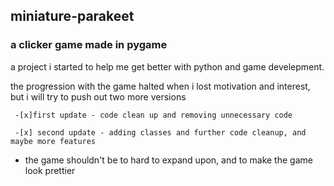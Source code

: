 ## miniature-parakeet
### a clicker game made in pygame

a project i started to help me get better with python and game develepment.

the progression with the game halted when i lost motivation and interest, but i will try to push out two more versions

``` -[x]first update - code clean up and removing unnecessary code```

``` -[x] second update - adding classes and further code cleanup, and maybe more features```
 
- the game shouldn't be to hard to expand upon, and to make the game look prettier
